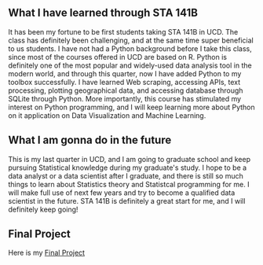 ## What I have learned through STA 141B

It has been my fortune to be first students taking STA 141B in UCD. The class has definitely been challenging, and at the same time super beneficial to us students. I have not had a Python background before I take this class, since most of the courses offered in UCD are based on R. Python is definitely one of the most popular and widely-used data analysis tool in the modern world, and through this quarter, now I have added Python to my toolbox successfully. I have learned Web scraping, accessing APIs, text processing, plotting geographical data, and accessing database through SQLite through Python. More importantly, this course has stimulated my interest on Python programming, and I will keep learning more about Python on it application on Data Visualization and Machine Learning.

## What I am gonna do in the future

This is my last quarter in UCD, and I am going to graduate school and keep pursuing Statistical knowledge during my graduate's study. I hope to be a data analyst or a data scientist after I graduate, and there is still so much things to learn about Statistics theory and Statistcal programming for me. I will make full use of next few years and try to become a qualified data scientist in the future. STA 141B is definitely a great start for me, and I will definitely keep going!

## Final Project

Here is my [Final Project](https://github.com/ChrisJZK/STA-141B-Final-Project/blob/master/STA%20141B%20Final%20Project.ipynb)
